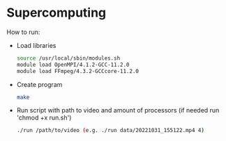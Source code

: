 # Supercomputing

How to run:
* Load libraries 
  ```sh
  source /usr/local/sbin/modules.sh
  module load OpenMPI/4.1.2-GCC-11.2.0
  module load FFmpeg/4.3.2-GCCcore-11.2.0
  ```
* Create program
  ```sh
  make
  ```
* Run script with path to video and amount of processors (if needed run 'chmod +x run.sh')
  ```sh
  ./run /path/to/video (e.g. ./run data/20221031_155122.mp4 4)
  ```

